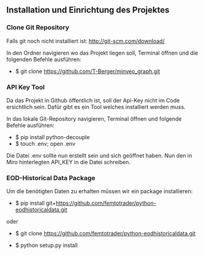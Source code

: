 ## Installation und Einrichtung des Projektes

### Clone Git Repository
Falls git noch nicht installiert ist: http://git-scm.com/download/

In den Ordner navigieren wo das Projekt liegen soll, Terminal öffnen und die folgenden Befehle ausführen:
- $ git clone https://github.com/T-Berger/minveo_graph.git


### API Key Tool
Da das Projekt in Github öffentlich ist, soll der Api-Key nicht im Code ersichtlich sein. Dafür gibt es ein Tool welches installiert werden muss.

In das lokale Git-Repository navigieren, Terminal öffnen und folgende Befehle ausführen:
- $ pip install python-decouple
- $ touch .env; open .env

Die Datei .env sollte nun erstellt sein und sich geöffnet haben. Nun den in Miro hinterlegten API_KEY in die Datei schreiben.

### EOD-Historical Data Package
Um die benötigten Daten zu erhalten müssen wir ein package installieren:
- $ pip install git+https://github.com/femtotrader/python-eodhistoricaldata.git

oder

- $ git clone https://github.com/femtotrader/python-eodhistoricaldata.git

- $ python setup.py install

